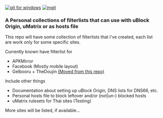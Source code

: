 [![git for windows](https://img.shields.io/badge/Update%20via-Git%20for%20Windows-f05032.svg?style=popout-square&logo=git)](https://gitforwindows.org)
[![mgit](https://img.shields.io/badge/Update%20via-MGit-3366cc.svg?style=popout-square&logo=git&logoColor=3366cc)](https://manichord.com/projects/mgit.html)

### A Personal collections of filterlists that can use with uBlock Origin, uMatrix or as hosts file

This repo will have some collection of filterlists that I've created, each list are work only for some specific sites.

Currently known have filterlist for
- APKMirror
- Facebook (Mostly mobile layout)
- Gelbooru + TheDoujin [(Moved from this repo)](https://github.com/kowith337/gelbolube)

Include other things
- Documentation about setting up uBlock Origin, DNS lists for DNS66, etc.
- Personal hosts file to block leftover and/or (not|un-) blocked hosts
- uMatrix rulesets for Thai sites (Testing)

More sites will be listed, if available...